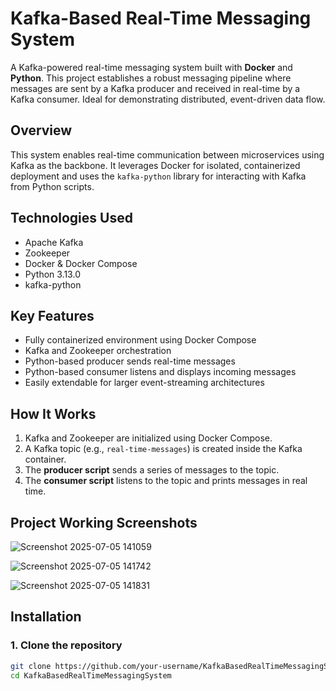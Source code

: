 # Kafka-Based Real-Time Messaging System

A Kafka-powered real-time messaging system built with **Docker** and **Python**. This project establishes a robust messaging pipeline where messages are sent by a Kafka producer and received in real-time by a Kafka consumer. Ideal for demonstrating distributed, event-driven data flow.

## Overview 

This system enables real-time communication between microservices using Kafka as the backbone. It leverages Docker for isolated, containerized deployment and uses the `kafka-python` library for interacting with Kafka from Python scripts.

## Technologies Used 

- Apache Kafka  
- Zookeeper  
- Docker & Docker Compose  
- Python 3.13.0
- kafka-python  

## Key Features

- Fully containerized environment using Docker Compose  
- Kafka and Zookeeper orchestration  
- Python-based producer sends real-time messages  
- Python-based consumer listens and displays incoming messages  
- Easily extendable for larger event-streaming architectures  

## How It Works

1. Kafka and Zookeeper are initialized using Docker Compose.
2. A Kafka topic (e.g., `real-time-messages`) is created inside the Kafka container.
3. The **producer script** sends a series of messages to the topic.
4. The **consumer script** listens to the topic and prints messages in real time.

## Project Working Screenshots

![Screenshot 2025-07-05 141059](https://github.com/user-attachments/assets/534fd9bb-65d1-4940-88f4-5b65b19b99bd)

![Screenshot 2025-07-05 141742](https://github.com/user-attachments/assets/3e73884c-898e-4994-9ccc-d9748e294df1)

![Screenshot 2025-07-05 141831](https://github.com/user-attachments/assets/82366f83-7b26-4e88-94ae-9c0162e7dae9)

## Installation

### 1. Clone the repository

```bash
git clone https://github.com/your-username/KafkaBasedRealTimeMessagingSystem.git
cd KafkaBasedRealTimeMessagingSystem
